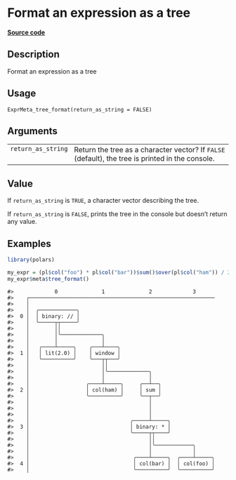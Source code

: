 

# Format an expression as a tree

[**Source code**](https://github.com/pola-rs/r-polars/tree/main/R/expr__meta.R#L186)

## Description

Format an expression as a tree

## Usage

<pre><code class='language-R'>ExprMeta_tree_format(return_as_string = FALSE)
</code></pre>

## Arguments

<table>
<tr>
<td style="white-space: nowrap; font-family: monospace; vertical-align: top">
<code id="return_as_string">return_as_string</code>
</td>
<td>
Return the tree as a character vector? If <code>FALSE</code> (default),
the tree is printed in the console.
</td>
</tr>
</table>

## Value

If <code>return_as_string</code> is <code>TRUE</code>, a character
vector describing the tree.

If <code>return_as_string</code> is <code>FALSE</code>, prints the tree
in the console but doesn’t return any value.

## Examples

``` r
library(polars)

my_expr = (pl$col("foo") * pl$col("bar"))$sum()$over(pl$col("ham")) / 2
my_expr$meta$tree_format()
```

    #>             0              1              2             3
    #>    ┌───────────────────────────────────────────────────────────
    #>    │
    #>    │  ╭────────────╮
    #>  0 │  │ binary: // │
    #>    │  ╰─────┬┬─────╯
    #>    │        ││
    #>    │        │╰─────────────╮
    #>    │        │              │
    #>    │   ╭────┴─────╮    ╭───┴────╮
    #>  1 │   │ lit(2.0) │    │ window │
    #>    │   ╰──────────╯    ╰───┬┬───╯
    #>    │                       ││
    #>    │                       │╰─────────────╮
    #>    │                       │              │
    #>    │                  ╭────┴─────╮     ╭──┴──╮
    #>  2 │                  │ col(ham) │     │ sum │
    #>    │                  ╰──────────╯     ╰──┬──╯
    #>    │                                      │
    #>    │                                      │
    #>    │                                      │
    #>    │                                ╭─────┴─────╮
    #>  3 │                                │ binary: * │
    #>    │                                ╰─────┬┬────╯
    #>    │                                      ││
    #>    │                                      │╰────────────╮
    #>    │                                      │             │
    #>    │                                 ╭────┴─────╮  ╭────┴─────╮
    #>  4 │                                 │ col(bar) │  │ col(foo) │
    #>    │                                 ╰──────────╯  ╰──────────╯
